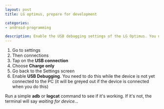 ```yaml
---
layout: post
title: LG optimus, prepare for development

categories: 
- android-programming

description: Enable the USB debugging settings of the LG Optimus. You need to do this before you can use the device for testing.
---
```


1. Go to settings
2. Then connections
3. Tap on the **USB connection**
4. Choose **Charge only**
5. Go back to the Settings screen
6. Enable **USB Debugging**. You need to do this while the device is not yet connected to the PC (it will be greyed out if the device is connected when you do this)

Run a simple **adb** or **logcat** command to see if it's working. If it's not, the terminal will say *waiting for device…*



